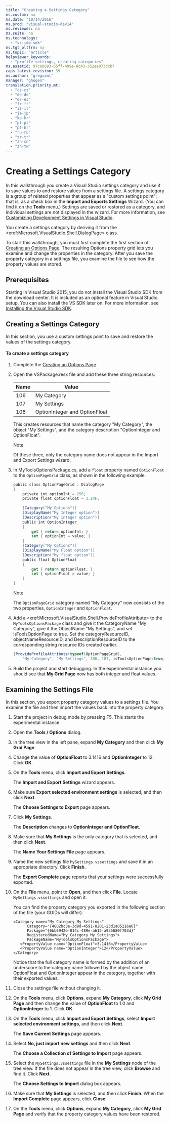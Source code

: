 ```yaml
---
title: "Creating a Settings Category"
ms.custom: na
ms.date: "10/14/2016"
ms.prod: "visual-studio-dev14"
ms.reviewer: na
ms.suite: na
ms.technology: 
  - "vs-ide-sdk"
ms.tgt_pltfrm: na
ms.topic: "article"
helpviewer_keywords: 
  - "profile settings, creating categories"
ms.assetid: 97c88693-05ff-499e-8c43-352ee073dcb7
caps.latest.revision: 39
ms.author: "gregvanl"
manager: "ghogen"
translation.priority.mt: 
  - "cs-cz"
  - "de-de"
  - "es-es"
  - "fr-fr"
  - "it-it"
  - "ja-jp"
  - "ko-kr"
  - "pl-pl"
  - "pt-br"
  - "ru-ru"
  - "tr-tr"
  - "zh-cn"
  - "zh-tw"
---
```

# Creating a Settings Category
In this walkthrough you create a Visual Studio settings category and use it to save values to and restore values from a settings file. A settings category is a group of related properties that appear as a "custom settings point"; that is, as a check box in the **Import and Exports Settings** Wizard. (You can find it on the **Tools** menu.) Settings are saved or restored as a category, and individual settings are not displayed in the wizard. For more information, see [Customizing Development Settings in Visual Studio](assetId:///22c4debb-4e31-47a8-8f19-16f328d7dcd3).  
  
 You create a settings category by deriving it from the \<xref:Microsoft.VisualStudio.Shell.DialogPage> class.  
  
 To start this walkthrough, you must first complete the first section of [Creating an Options Page](../extensibility/creating-an-options-page.md). The resulting Options property grid lets you examine and change the properties in the category. After you save the property category in a settings file, you examine the file to see how the property values are stored.  
  
## Prerequisites  
 Starting in Visual Studio 2015, you do not install the Visual Studio SDK from the download center. It is included as an optional feature in Visual Studio setup. You can also install the VS SDK later on. For more information, see [Installing the Visual Studio SDK](../extensibility/installing-the-visual-studio-sdk.md).  
  
## Creating a Settings Category  
 In this section, you use a custom settings point to save and restore the values of the settings category.  
  
#### To create a settings category  
  
1.  Complete the [Creating an Options Page](../extensibility/creating-an-options-page.md).  
  
2.  Open the VSPackage.resx file and add these three string resources:  
  
    |Name|Value|  
    |----------|-----------|  
    |106|My Category|  
    |107|My Settings|  
    |108|OptionInteger and OptionFloat|  
  
     This creates resources that name the category "My Category", the object "My Settings", and the category description "OptionInteger and OptionFloat".  
  
    > [!NOTE]
    >  Of these three, only the category name does not appear in the Import and Export Settings wizard.  
  
3.  In MyToolsOptionsPackage.cs, add a `float` property named `OptionFloat` to the `OptionPageGrid` class, as shown in the following example.  
  
    ```c#  
    public class OptionPageGrid : DialogPage  
    {  
        private int optionInt = 256;  
        private float optionFloat = 3.14F;  
  
        [Category("My Options")]  
        [DisplayName("My Integer option")]  
        [Description("My integer option")]  
        public int OptionInteger  
        {  
            get { return optionInt; }  
            set { optionInt = value; }  
        }  
        [Category("My Options")]  
        [DisplayName("My Float option")]  
        [Description("My float option")]  
        public float OptionFloat  
        {  
            get { return optionFloat; }  
            set { optionFloat = value; }  
        }  
    }  
    ```  
  
    > [!NOTE]
    >  The `OptionPageGrid` category named "My Category" now consists of the two properties, `OptionInteger` and `OptionFloat`.  
  
4.  Add a \<xref:Microsoft.VisualStudio.Shell.ProvideProfileAttribute> to the `MyToolsOptionsPackage` class and give it the CategoryName "My Category", give it the ObjectName "My Settings", and set isToolsOptionPage to true. Set the categoryResourceID, objectNameResourceID, and DescriptionResourceID to the corresponding string resource IDs created earlier.  
  
    ```c#  
    [ProvideProfileAttribute(typeof(OptionPageGrid),   
        "My Category", "My Settings", 106, 107, isToolsOptionPage:true, DescriptionResourceID = 108)]  
    ```  
  
5.  Build the project and start debugging. In the experimental instance you should see that **My Grid Page** now has both integer and float values.  
  
## Examining the Settings File  
 In this section, you export property category values to a settings file. You examine the file and then import the values back into the property category.  
  
1.  Start the project in debug mode by pressing F5. This starts the experimental instance.  
  
2.  Open the **Tools / Options** dialog.  
  
3.  In the tree view in the left pane, expand **My Category** and then click **My Grid Page**.  
  
4.  Change the value of **OptionFloat** to 3.1416 and **OptionInteger** to 12. Click **OK**.  
  
5.  On the **Tools** menu, click **Import and Export Settings**.  
  
     The **Import and Export Settings** wizard appears.  
  
6.  Make sure **Export selected environment settings** is selected, and then click **Next**.  
  
     The **Choose Settings to Export** page appears.  
  
7.  Click **My Settings**.  
  
     The **Description** changes to **OptionInteger and OptionFloat**.  
  
8.  Make sure that **My Settings** is the only category that is selected, and then click **Next**.  
  
     The **Name Your Settings File** page appears.  
  
9. Name the new settings file `MySettings.vssettings` and save it in an appropriate directory. Click **Finish**.  
  
     The **Export Complete** page reports that your settings were successfully exported.  
  
10. On the **File** menu, point to **Open**, and then click **File**. Locate `MySettings.vssettings` and open it.  
  
     You can find the property category you exported in the following section of the file (your GUIDs will differ).  
  
    ```  
    <Category name="My Category_My Settings"   
          Category="{4802bc3e-3d9d-4591-8201-23d1a05216a6}"   
          Package="{6bb6942e-014c-489e-a612-a935680f703d}"   
          RegisteredName="My Category_My Settings">  
          PackageName="MyToolsOptionsPackage">  
       <PropertyValue name="OptionFloat">3.1416</PropertyValue>   
       <PropertyValue name="OptionInteger">12</PropertyValue>   
    </Category>  
    ```  
  
     Notice that the full category name is formed by the addition of an underscore to the category name followed by the object name. OptionFloat and OptionInteger appear in the category, together with their exported values.  
  
11. Close the settings file without changing it.  
  
12. On the **Tools** menu, click **Options**, expand **My Category**, click **My Grid Page** and then change the value of **OptionFloat** to 1.0 and **OptionInteger** to 1. Click **OK**.  
  
13. On the **Tools** menu, click **Import and Export Settings**, select **Import selected environment settings**, and then click **Next**.  
  
     The **Save Current Settings** page appears.  
  
14. Select **No, just import new settings** and then click **Next**.  
  
     The **Choose a Collection of Settings to Import** page appears.  
  
15. Select the `MySettings.vssettings` file in the **My Settings** node of the tree view. If the file does not appear in the tree view, click **Browse** and find it. Click **Next**.  
  
     The **Choose Settings to Import** dialog box appears.  
  
16. Make sure that **My Settings** is selected, and then click **Finish**. When the **Import Complete** page appears, click **Close**.  
  
17. On the **Tools** menu, click **Options**, expand **My Category**, click **My Grid Page** and verify that the property category values have been restored.